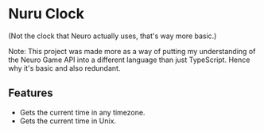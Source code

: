 # Nuru Clock

(Not the clock that Neuro actually uses, that's way more basic.)

Note: This project was made more as a way of putting my understanding of the Neuro Game API into a different language than just TypeScript. Hence why it's basic and also redundant.

## Features

- Gets the current time in any timezone.
- Gets the current time in Unix.

<!--[See the documentation](../docs/) for more.-->

<!-- todo: implement countdown timer, stopwatch(?), alarms -->
